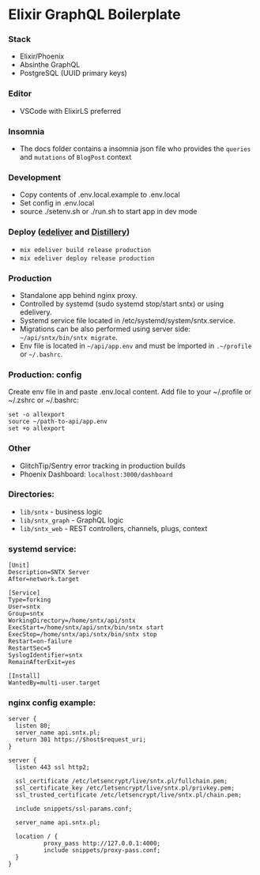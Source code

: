 # Elixir GraphQL Boilerplate

### Stack

- Elixir/Phoenix
- Absinthe GraphQL
- PostgreSQL (UUID primary keys)

### Editor

- VSCode with ElixirLS preferred

### Insomnia

- The docs folder contains a insomnia json file who provides the `queries` and `mutations` of `BlogPost` context

### Development

- Copy contents of .env.local.example to .env.local
- Set config in .env.local
- source ./setenv.sh or ./run.sh to start app in dev mode

### Deploy ([edeliver](https://github.com/edeliver/edeliver) and [Distillery](https://github.com/bitwalker/distillery))

- `mix edeliver build release production`
- `mix edeliver deploy release production`

### Production

- Standalone app behind nginx proxy.
- Controlled by systemd (sudo systemd stop/start sntx) or using edelivery.
- Systemd service file located in /etc/systemd/system/sntx.service.
- Migrations can be also performed using server side: `~/api/sntx/bin/sntx migrate`.
- Env file is located in `~/api/app.env` and must be imported in `.~/profile` or `~/.bashrc`.

### Production: config

Create env file in and paste .env.local content. Add file to your ~/.profile or ~/.zshrc or ~/.bashrc:

```
set -o allexport
source ~/path-to-api/app.env
set +o allexport
```

### Other

- GlitchTip/Sentry error tracking in production builds
- Phoenix Dashboard: `localhost:3000/dashboard`

### Directories:

- `lib/sntx` - business logic
- `lib/sntx_graph` - GraphQL logic
- `lib/sntx_web` - REST controllers, channels, plugs, context

### systemd service:

```
[Unit]
Description=SNTX Server
After=network.target

[Service]
Type=forking
User=sntx
Group=sntx
WorkingDirectory=/home/sntx/api/sntx
ExecStart=/home/sntx/api/sntx/bin/sntx start
ExecStop=/home/sntx/api/sntx/bin/sntx stop
Restart=on-failure
RestartSec=5
SyslogIdentifier=sntx
RemainAfterExit=yes

[Install]
WantedBy=multi-user.target

```

### nginx config example:

```
server {
  listen 80;
  server_name api.sntx.pl;
  return 301 https://$host$request_uri;
}

server {
  listen 443 ssl http2;

  ssl_certificate /etc/letsencrypt/live/sntx.pl/fullchain.pem;
  ssl_certificate_key /etc/letsencrypt/live/sntx.pl/privkey.pem;
  ssl_trusted_certificate /etc/letsencrypt/live/sntx.pl/chain.pem;

  include snippets/ssl-params.conf;

  server_name api.sntx.pl;

  location / {
          proxy_pass http://127.0.0.1:4000;
          include snippets/proxy-pass.conf;
  }
}
```
